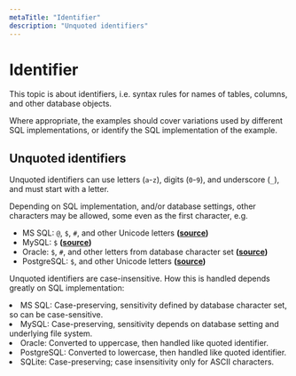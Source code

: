 ```yaml
---
metaTitle: "Identifier"
description: "Unquoted identifiers"
---
```


# Identifier


This topic is about identifiers, i.e. syntax rules for names of tables, columns, and other database objects.

Where appropriate, the examples should cover variations used by different SQL implementations, or identify the SQL implementation of the example.



## Unquoted identifiers


Unquoted identifiers can use letters (`a`-`z`), digits (`0`-`9`), and underscore (`_`), and must start with a letter.

Depending on SQL implementation, and/or database settings, other characters may be allowed, some even as the first character, e.g.

- MS SQL: `@`, `$`, `#`, and other Unicode letters **([source](https://docs.microsoft.com/en-us/sql/relational-databases/databases/database-identifiers))**
- MySQL: `$` **([source](https://dev.mysql.com/doc/refman/5.7/en/identifiers.html))**
- Oracle: `$`, `#`, and other letters from database character set **([source](https://docs.oracle.com/database/121/SQLRF/sql_elements008.htm#SQLRF00223))**
- PostgreSQL: `$`, and other Unicode letters **([source](https://www.postgresql.org/docs/current/static/sql-syntax-lexical.html))**

Unquoted identifiers are case-insensitive. How this is handled depends greatly on SQL implementation:

<li>
MS SQL: Case-preserving, sensitivity defined by database character set, so can be case-sensitive.
</li>
<li>
MySQL: Case-preserving, sensitivity depends on database setting and underlying file system.
</li>
<li>
Oracle: Converted to uppercase, then handled like quoted identifier.
</li>
<li>
PostgreSQL: Converted to lowercase, then handled like quoted identifier.
</li>
<li>
SQLite: Case-preserving; case insensitivity only for ASCII characters.
</li>

